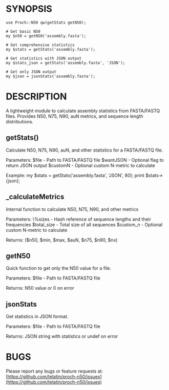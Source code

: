 # SYNOPSIS

    use Proch::N50 qw(getStats getN50);
    
    # Get basic N50
    my $n50 = getN50('assembly.fasta');
    
    # Get comprehensive statistics
    my $stats = getStats('assembly.fasta');
    
    # Get statistics with JSON output
    my $stats_json = getStats('assembly.fasta', 'JSON');
    
    # Get only JSON output
    my $json = jsonStats('assembly.fasta');

# DESCRIPTION

A lightweight module to calculate assembly statistics from FASTA/FASTQ files.
Provides N50, N75, N90, auN metrics, and sequence length distributions.

## getStats()

Calculate N50, N75, N90, auN, and other statistics for a FASTA/FASTQ file.

Parameters:
    $file      - Path to FASTA/FASTQ file
    $wantJSON  - Optional flag to return JSON output
    $customN   - Optional custom N-metric to calculate

Example:
    my $stats = getStats('assembly.fasta', 'JSON', 80);
    print $stats->{json};

## \_calculateMetrics

Internal function to calculate N50, N75, N90, and other metrics

Parameters:
    \\%sizes     - Hash reference of sequence lengths and their frequencies
    $total\_size - Total size of all sequences
    $custom\_n   - Optional custom N-metric to calculate

Returns: ($n50, $min, $max, $auN, $n75, $n90, $nx)

## getN50

Quick function to get only the N50 value for a file.

Parameters:
    $file - Path to FASTA/FASTQ file

Returns: N50 value or 0 on error

## jsonStats

Get statistics in JSON format.

Parameters:
    $file - Path to FASTA/FASTQ file

Returns: JSON string with statistics or undef on error

# BUGS

Please report any bugs or feature requests at:
[https://github.com/telatin/proch-n50/issues](https://github.com/telatin/proch-n50/issues)
